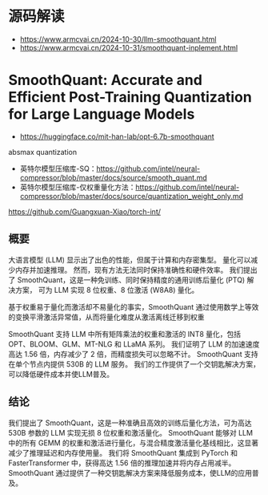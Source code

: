 

# 源码解读

- https://www.armcvai.cn/2024-10-30/llm-smoothquant.html
- https://www.armcvai.cn/2024-10-31/smoothquant-inplement.html


# SmoothQuant: Accurate and Efficient Post-Training Quantization for Large Language Models

- https://huggingface.co/mit-han-lab/opt-6.7b-smoothquant


absmax quantization




- 英特尔模型压缩库-SQ：https://github.com/intel/neural-compressor/blob/master/docs/source/smooth_quant.md
- 英特尔模型压缩库-仅权重量化方法：https://github.com/intel/neural-compressor/blob/master/docs/source/quantization_weight_only.md







https://github.com/Guangxuan-Xiao/torch-int/





## 概要

大语言模型 (LLM) 显示出了出色的性能，但属于计算和内存密集型。 量化可以减少内存并加速推理。 
然而，现有方法无法同时保持准确性和硬件效率。 我们提出了 SmoothQuant，这是一种免训练、同时保持精度的通用训练后量化 (PTQ) 解决方案，
可为 LLM 实现 8 位权重、8 位激活 (W8A8) 量化。 

基于权重易于量化而激活却不易量化的事实，SmoothQuant 通过使用数学上等效的变换平滑激活异常值，从而将量化难度从激活离线迁移到权重

SmoothQuant 支持 LLM 中所有矩阵乘法的权重和激活的 INT8 量化，包括 OPT、BLOOM、GLM、MT-NLG 和 LLaMA 系列。
我们证明了 LLM 的加速速度高达 1.56 倍，内存减少了 2 倍，而精度损失可以忽略不计。 
SmoothQuant 支持在单个节点内提供 530B 的 LLM 服务。 我们的工作提供了一个交钥匙解决方案，可以降低硬件成本并使LLM普及。



## 结论 

我们提出了 SmoothQuant，这是一种准确且高效的训练后量化方法，可为高达 530B 参数的 LLM 实现无损 8 位权重和激活量化。 
SmoothQuant 能够对 LLM 中的所有 GEMM 的权重和激活进行量化，与混合精度激活量化基线相比，这显著减少了推理延迟和内存使用量。 
我们将 SmoothQuant 集成到 PyTorch 和 FasterTransformer 中，获得高达 1.56 倍的推理加速并将内存占用减半。 
SmoothQuant 通过提供了一种交钥匙解决方案来降低服务成本，使LLM的应用普及。




